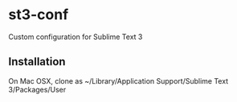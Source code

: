 # st3-conf
Custom configuration for Sublime Text 3

## Installation

On Mac OSX, clone as ~/Library/Application Support/Sublime Text 3/Packages/User